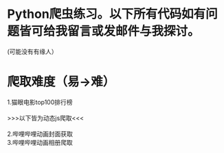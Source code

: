 <h1>Python爬虫练习。以下所有代码如有问题皆可给我留言或发邮件与我探讨。</h1>(可能没有有缘人）
<h1>爬取难度（易→难）</h1>
<p1>1.猫眼电影top100排行榜<br>
 <br>
 >>>以下皆为动态js爬取<<< <br>
 <br>
    2.哔哩哔哩动画封面获取<br>
    3.哔哩哔哩动画相册爬取
</p1>
